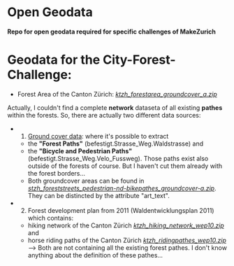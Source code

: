 # Open Geodata
**Repo for open geodata required for specific challenges of MakeZurich**


# Geodata for the **City-Forest-Challenge**:

- Forest Area of the Canton Zürich: *[ktzh_forestarea_groundcover_a.zip](https://github.com/make-zurich/ogd_geodata/blob/master/ktzh_forestarea_groundcover_a.zip)*

Actually, I couldn't find a complete **network** dataseta of all existing **pathes** within the forests. So, there are actually two different data sources:

- 1. [Ground cover data](https://opendata.swiss/de/dataset/amtliche-vermessung-bodenbedeckung-dm01avzh24): where it's possible to extract 
    
    - the **"Forest Paths"** (befestigt.Strasse_Weg.Waldstrasse) and 
    - the **"Bicycle and Pedestrian Paths"** (befestigt.Strasse_Weg.Velo_Fussweg). Those paths exist also outside of the forests of course. But I haven't cut them already with the forest borders...
    - Both groundcover areas can be found in *[stzh_foreststreets_pedestrian-nd-bikepathes_groundcover-a.zip](https://github.com/make-zurich/ogd_geodata/blob/master/stzh_foreststreets_pedestrian-nd-bikepathes_groundcover_a.zip)*. They can be distincted by the attribute "art_text".
    
    
 - 2. Forest development plan from 2011 (Waldentwicklungsplan 2011) which contains:
    - hiking network of the Canton Zürich *[ktzh_hiking_network_wep10.zip](https://github.com/make-zurich/ogd_geodata/blob/master/ktzh_hiking_network_wep10.zip)* and
    - horse riding paths of the Canton Zürich *[ktzh_ridingpathes_wep10.zip](https://github.com/make-zurich/ogd_geodata/blob/master/ktzh_ridingpathes_wep10.zip)*
    --> Both are not containing all the existing forest pathes. I don't know anything about the definition of these pathes...



